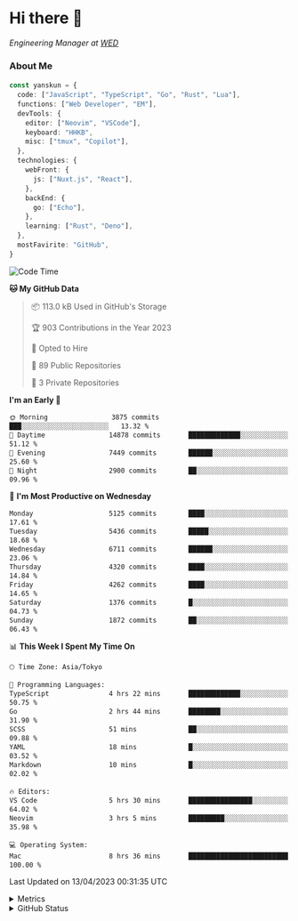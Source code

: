 # Hi there&nbsp;:wave:

<!-- ![Alt text](https://spotify-recently-played-readme.vercel.app/api?user=31kynbuubkiu3r4qh4hjuaglhfay) -->

_Engineering Manager at [WED](https://github.com/wedinc)_

### About Me

```ts
const yanskun = {
  code: ["JavaScript", "TypeScript", "Go", "Rust", "Lua"],
  functions: ["Web Developer", "EM"],
  devTools: {
    editor: ["Neovim", "VSCode"],
    keyboard: "HHKB",
    misc: ["tmux", "Copilot"],
  },
  technologies: {
    webFront: {
      js: ["Nuxt.js", "React"],
    },
    backEnd: {
      go: ["Echo"],
    },
    learning: ["Rust", "Deno"],
  },
  mostFavirite: "GitHub",
}
```

<!--START_SECTION:waka-->
![Code Time](http://img.shields.io/badge/Code%20Time-258%20hrs%2037%20mins-blue)

**🐱 My GitHub Data** 

> 📦 113.0 kB Used in GitHub's Storage 
 > 
> 🏆 903 Contributions in the Year 2023
 > 
> 💼 Opted to Hire
 > 
> 📜 89 Public Repositories 
 > 
> 🔑 3 Private Repositories 
 > 
**I'm an Early 🐤** 

```text
🌞 Morning                3875 commits        ███░░░░░░░░░░░░░░░░░░░░░░   13.32 % 
🌆 Daytime                14878 commits       █████████████░░░░░░░░░░░░   51.12 % 
🌃 Evening                7449 commits        ██████░░░░░░░░░░░░░░░░░░░   25.60 % 
🌙 Night                  2900 commits        ██░░░░░░░░░░░░░░░░░░░░░░░   09.96 % 
```
📅 **I'm Most Productive on Wednesday** 

```text
Monday                   5125 commits        ████░░░░░░░░░░░░░░░░░░░░░   17.61 % 
Tuesday                  5436 commits        █████░░░░░░░░░░░░░░░░░░░░   18.68 % 
Wednesday                6711 commits        ██████░░░░░░░░░░░░░░░░░░░   23.06 % 
Thursday                 4320 commits        ████░░░░░░░░░░░░░░░░░░░░░   14.84 % 
Friday                   4262 commits        ████░░░░░░░░░░░░░░░░░░░░░   14.65 % 
Saturday                 1376 commits        █░░░░░░░░░░░░░░░░░░░░░░░░   04.73 % 
Sunday                   1872 commits        ██░░░░░░░░░░░░░░░░░░░░░░░   06.43 % 
```


📊 **This Week I Spent My Time On** 

```text
🕑︎ Time Zone: Asia/Tokyo

💬 Programming Languages: 
TypeScript               4 hrs 22 mins       █████████████░░░░░░░░░░░░   50.75 % 
Go                       2 hrs 44 mins       ████████░░░░░░░░░░░░░░░░░   31.90 % 
SCSS                     51 mins             ██░░░░░░░░░░░░░░░░░░░░░░░   09.88 % 
YAML                     18 mins             █░░░░░░░░░░░░░░░░░░░░░░░░   03.52 % 
Markdown                 10 mins             █░░░░░░░░░░░░░░░░░░░░░░░░   02.02 % 

🔥 Editors: 
VS Code                  5 hrs 30 mins       ████████████████░░░░░░░░░   64.02 % 
Neovim                   3 hrs 5 mins        █████████░░░░░░░░░░░░░░░░   35.98 % 

💻 Operating System: 
Mac                      8 hrs 36 mins       █████████████████████████   100.00 % 
```


 Last Updated on 13/04/2023 00:31:35 UTC
<!--END_SECTION:waka-->

<details>
  <summary>Metrics</summary>
  <img src="https://github.com/yanskun/yanskun/blob/main/github-metrics.svg" alt="Metrics">
</details>

<details>
  <summary>GitHub Status</summary>
  <picture>
    <source media="(prefers-color-scheme: dark)" srcset="https://raw.githubusercontent.com/yanskun/yanskun/master/profile-summary-card-output/nord_dark/0-profile-details.svg">
   <img src="https://raw.githubusercontent.com/yanskun/yanskun/master/profile-summary-card-output/default/0-profile-details.svg">
  </picture>
  <br>
  <picture>
    <source media="(prefers-color-scheme: dark)" srcset="https://raw.githubusercontent.com/yanskun/yanskun/master/profile-summary-card-output/nord_dark/1-repos-per-language.svg">
   <img src="https://raw.githubusercontent.com/yanskun/yanskun/master/profile-summary-card-output/default/1-repos-per-language.svg">
  </picture>
  <picture>
    <source media="(prefers-color-scheme: dark)" srcset="https://raw.githubusercontent.com/yanskun/yanskun/master/profile-summary-card-output/nord_dark/2-most-commit-language.svg">
   <img src="https://raw.githubusercontent.com/yanskun/yanskun/master/profile-summary-card-output/default/2-most-commit-language.svg">
  </picture>
  <br>
  <picture>
    <source media="(prefers-color-scheme: dark)" srcset="https://raw.githubusercontent.com/yanskun/yanskun/master/profile-summary-card-output/nord_dark/3-stats.svg">
   <img src="https://raw.githubusercontent.com/yanskun/yanskun/master/profile-summary-card-output/default/3-stats.svg">
  </picture>
  <picture>
    <source media="(prefers-color-scheme: dark)" srcset="https://raw.githubusercontent.com/yanskun/yanskun/master/profile-summary-card-output/nord_dark/4-productive-time.svg">
   <img src="https://raw.githubusercontent.com/yanskun/yanskun/master/profile-summary-card-output/default/4-productive-time.svg">
  </picture>
</details>
